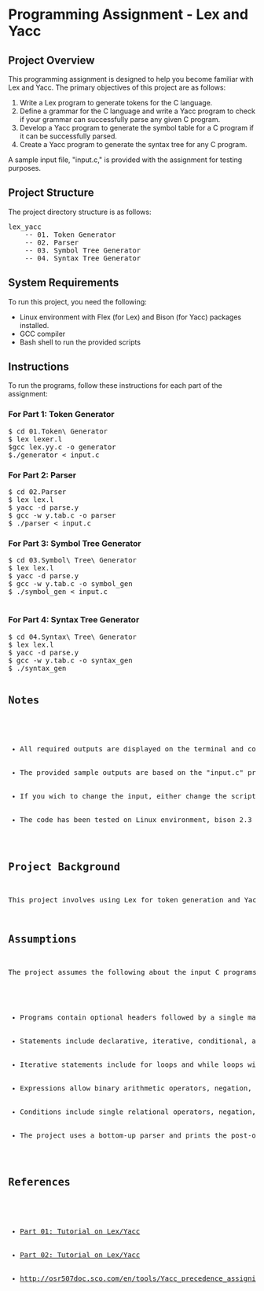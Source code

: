 
<body>
<h1>Programming Assignment - Lex and Yacc</h1>
<h2>Project Overview</h2>
<p>This programming assignment is designed to help you become familiar with Lex and Yacc. The primary objectives of this project are as follows:</p>
<ol>
  <li>Write a Lex program to generate tokens for the C language.</li>
  <li>Define a grammar for the C language and write a Yacc program to check if your grammar can successfully parse any given C program.</li>
  <li>Develop a Yacc program to generate the symbol table for a C program if it can be successfully parsed.</li>
  <li>Create a Yacc program to generate the syntax tree for any C program.</li>
</ol>
<p>A sample input file, "input.c," is provided with the assignment for testing purposes.</p>
<h2>Project Structure</h2>
<p>The project directory structure is as follows:</p>
<pre>
lex_yacc
    -- 01. Token Generator
    -- 02. Parser
    -- 03. Symbol Tree Generator
    -- 04. Syntax Tree Generator
</pre>
<h2>System Requirements</h2>
<p>To run this project, you need the following:</p>
<ul>
  <li>Linux environment with Flex (for Lex) and Bison (for Yacc) packages installed.</li>
  <li>GCC compiler</li>
  <li>Bash shell to run the provided scripts</li>
</ul>
<h2>Instructions</h2>
<p>To run the programs, follow these instructions for each part of the assignment:</p>
<h3>For Part 1: Token Generator</h3>
<pre>
$ cd 01.Token\ Generator
$ lex lexer.l
$gcc lex.yy.c -o generator
$./generator < input.c
</pre>
<h3>For Part 2: Parser</h3>
<pre>
$ cd 02.Parser
$ lex lex.l
$ yacc -d parse.y
$ gcc -w y.tab.c -o parser
$ ./parser < input.c
</pre>
<h3>For Part 3: Symbol Tree Generator</h3>
<pre>
$ cd 03.Symbol\ Tree\ Generator
$ lex lex.l
$ yacc -d parse.y
$ gcc -w y.tab.c -o symbol_gen
$ ./symbol_gen < input.c

</pre>
<h3>For Part 4: Syntax Tree Generator</h3>
<pre>
$ cd 04.Syntax\ Tree\ Generator
$ lex lex.l
$ yacc -d parse.y
$ gcc -w y.tab.c -o syntax_gen
$ ./syntax_gen<input.c

</pre>

<h2>Notes</h2>
<ul>
  <li>All required outputs are displayed on the terminal and copied to respective output files in the respective directories (e.g., Output.txt for question 1).</li>
  <li>The provided sample outputs are based on the "input.c" program.</li>
  <li>If you wich to change the input, either change the script input file, or edit the "input.c".</li>
  <li>The code has been tested on Linux environment, bison 2.3 must be installed.</li>
</ul>
<h2>Project Background</h2>
<p>This project involves using Lex for token generation and Yacc for parsing C language programs. Lex generates tokens by matching patterns in the input, while Yacc creates a parse tree based on the tokens produced by Lex.</p>
<h2>Assumptions</h2>
<p>The project assumes the following about the input C programs:</p>
<ul>
  <li>Programs contain optional headers followed by a single main function with statements. Both single-line and multi-line comments are allowed.</li>
  <li>Statements include declarative, iterative, conditional, assignment, update statements, "printf" and "scanf" functions, and return statements. An empty statement (";") is also allowed.</li>
  <li>Iterative statements include for loops and while loops with specific syntax requirements.</li>
  <li>Expressions allow binary arithmetic operators, negation, multiple variables, and constants.</li>
  <li>Conditions include single relational operators, negation, and two operands (identifiers or constants).</li>
  <li>The project uses a bottom-up parser and prints the post-order traversal of the parse tree for question 4.</li>
</ul>
<h2>References</h2>
<ul>
  <li><a href="#">Part 01: Tutorial on Lex/Yacc</a></li>
  <li><a href="#">Part 02: Tutorial on Lex/Yacc</a></li>
  <li><a href="#">http://osr507doc.sco.com/en/tools/Yacc_precedence_assigning.html</a></li>
</ul>
</body>
